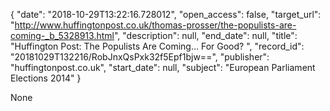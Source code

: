 {
  "date": "2018-10-29T13:22:16.728012", 
  "open_access": false, 
  "target_url": "http://www.huffingtonpost.co.uk/thomas-prosser/the-populists-are-coming-_b_5328913.html", 
  "description": null, 
  "end_date": null, 
  "title": "Huffington Post: The Populists Are Coming... For Good? ", 
  "record_id": "20181029T132216/RobJnxQsPxk32f5Epf1bjw==", 
  "publisher": "huffingtonpost.co.uk", 
  "start_date": null, 
  "subject": "European Parliament Elections 2014"
}

None